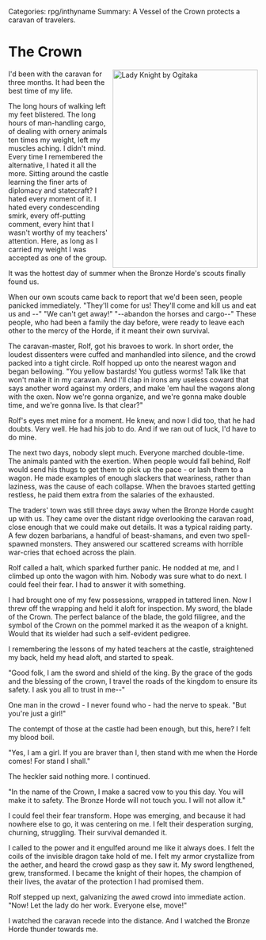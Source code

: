Categories: rpg/inthyname
Summary: A Vessel of the Crown protects a caravan of travelers.

# The Crown

<img src="/attachments/art/lady_knight_by_ogitaka-d7o1nzy.jpg" align="right" alt="Lady Knight by Ogitaka" title="Lady Knight by Ogitaka" class="hide-from-small" width="293" height="400" />

I'd been with the caravan for three months. It had been the best time of my life.

The long hours of walking left my feet blistered.
The long hours of man-handling cargo, of dealing with ornery animals ten times my weight, left my muscles aching.
I didn't mind.
Every time I remembered the alternative, I hated it all the more.
Sitting around the castle learning the finer arts of diplomacy and statecraft? I hated every moment of it.
I hated every condescending smirk, every off-putting comment, every hint that I wasn't worthy of my teachers' attention.
Here, as long as I carried my weight I was accepted as one of the group.

It was the hottest day of summer when the Bronze Horde's scouts finally found us.

When our own scouts came back to report that we'd been seen, people panicked immediately.
"They'll come for us! They'll come and kill us and eat us and --" "We can't get away!"
"--abandon the horses and cargo--" These people, who had been a family the day before,
were ready to leave each other to the mercy of the Horde, if it meant their own survival.

The caravan-master, Rolf, got his bravoes to work.
In short order, the loudest dissenters were cuffed and manhandled into silence, and the crowd packed into a tight circle.
Rolf hopped up onto the nearest wagon and began bellowing.
"You yellow bastards! You gutless worms! Talk like that won't make it in my caravan.
And I'll clap in irons any useless coward that says another word against my orders, and make 'em haul the wagons along with the oxen.
Now we're gonna organize, and we're gonna make double time, and we're gonna live.
Is that clear?"

Rolf's eyes met mine for a moment. He knew, and now I did too, that he had doubts.
Very well. He had his job to do. And if we ran out of luck, I'd have to do mine.

The next two days, nobody slept much. Everyone marched double-time.
The animals panted with the exertion. When people would fall behind, Rolf would
send his thugs to get them to pick up the pace - or lash them to a wagon.
He made examples of enough slackers that weariness, rather than laziness, was the cause of each collapse.
When the bravoes started getting restless, he paid them extra from the salaries of the exhausted.

The traders' town was still three days away when the Bronze Horde caught up with us.
They came over the distant ridge overlooking the caravan road, close enough that we could make out details.
It was a typical raiding party. A few dozen barbarians, a handful of beast-shamans, and even two
spell-spawned monsters. They answered our scattered screams with horrible war-cries that echoed across the plain.

Rolf called a halt, which sparked further panic. He nodded at me, and I climbed up onto the wagon with him.
Nobody was sure what to do next. I could feel their fear. I had to answer it with something.

I had brought one of my few possessions, wrapped in tattered linen. Now I threw off the wrapping and
held it aloft for inspection. My sword, the blade of the Crown. The perfect balance of the blade,
the gold filigree, and the symbol of the Crown on the pommel marked it as the weapon of a knight.
Would that its wielder had such a self-evident pedigree.

I remembering the lessons of my hated teachers at the castle, straightened my back, held my head aloft,
and started to speak.

"Good folk, I am the sword and shield of the king.
By the grace of the gods and the blessing of the crown,
I travel the roads of the kingdom to ensure its safety.
I ask you all to trust in me--"

One man in the crowd - I never found who - had the nerve to speak. "But you're just a girl!"

The contempt of those at the castle had been enough, but this, here? I felt my blood boil.

"Yes, I am a girl. If you are braver than I, then stand with me when the Horde comes! For stand I shall."

The heckler said nothing more. I continued.

"In the name of the Crown, I make a sacred vow to you this day.
You will make it to safety.
The Bronze Horde will not touch you. I will not allow it."

I could feel their fear transform. Hope was emerging, and because it had nowhere else
to go, it was centering on me. I felt their desperation surging, churning, struggling.
Their survival demanded it.

I called to the power and it engulfed around me like it always does. I felt the coils of
the invisible dragon take hold of me. I felt my armor crystallize from the aether, and
heard the crowd gasp as they saw it. My sword lengthened, grew, transformed.
I became the knight of their hopes, the champion of their lives, the avatar of the protection
I had promised them.

Rolf stepped up next, galvanizing the awed crowd into immediate action.
"Now! Let the lady do her work. Everyone else, move!"

I watched the caravan recede into the distance. And I watched the Bronze Horde thunder towards me.
